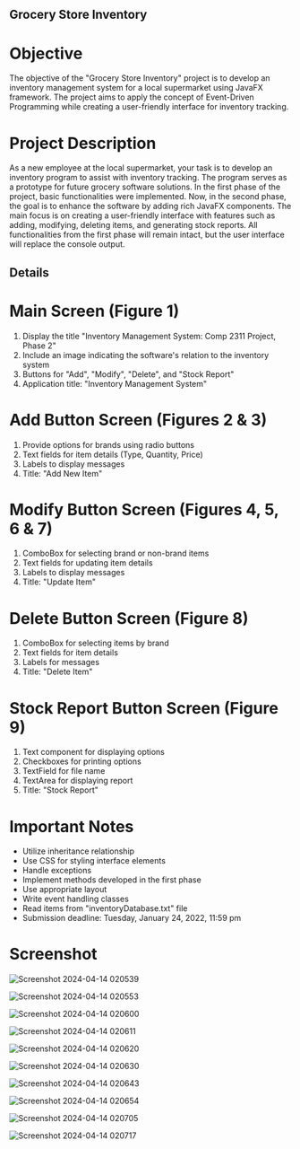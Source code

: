 ## **Grocery Store Inventory**

# Objective
The objective of the "Grocery Store Inventory" project is to develop an inventory management system for a local supermarket using JavaFX framework.
The project aims to apply the concept of Event-Driven Programming while creating a user-friendly interface for inventory tracking.

# Project Description
As a new employee at the local supermarket, your task is to develop an inventory program to assist with inventory tracking.
The program serves as a prototype for future grocery software solutions. In the first phase of the project, basic functionalities were implemented.
Now, in the second phase, the goal is to enhance the software by adding rich JavaFX components. 
The main focus is on creating a user-friendly interface with features such as adding, modifying, deleting items, and generating stock reports.
All functionalities from the first phase will remain intact, but the user interface will replace the console output.

## Details

# Main Screen (Figure 1)
1. Display the title "Inventory Management System: Comp 2311 Project, Phase 2"
2. Include an image indicating the software's relation to the inventory system
3. Buttons for "Add", "Modify", "Delete", and "Stock Report"
4. Application title: "Inventory Management System"

# Add Button Screen (Figures 2 & 3)
1. Provide options for brands using radio buttons
2. Text fields for item details (Type, Quantity, Price)
3. Labels to display messages
4. Title: "Add New Item"

# Modify Button Screen (Figures 4, 5, 6 & 7)
1. ComboBox for selecting brand or non-brand items
2. Text fields for updating item details
3. Labels to display messages
4. Title: "Update Item"

# Delete Button Screen (Figure 8)
1. ComboBox for selecting items by brand
2. Text fields for item details
3. Labels for messages
4. Title: "Delete Item"

# Stock Report Button Screen (Figure 9)
1. Text component for displaying options
2. Checkboxes for printing options
3. TextField for file name
4. TextArea for displaying report
5. Title: "Stock Report"

# Important Notes
- Utilize inheritance relationship
- Use CSS for styling interface elements
- Handle exceptions
- Implement methods developed in the first phase
- Use appropriate layout
- Write event handling classes
- Read items from "inventoryDatabase.txt" file
- Submission deadline: Tuesday, January 24, 2022, 11:59 pm


# Screenshot

![Screenshot 2024-04-14 020539](https://github.com/Anan-Elayan/Java-2--Phase-2/assets/99610614/209b5fb4-abae-479c-9583-9e4c07837ac5)

![Screenshot 2024-04-14 020553](https://github.com/Anan-Elayan/Java-2--Phase-2/assets/99610614/65865317-563a-4332-85a8-fd52c4ef43b2)

![Screenshot 2024-04-14 020600](https://github.com/Anan-Elayan/Java-2--Phase-2/assets/99610614/0de9b560-67a6-4e79-98f5-1829d0330d3d)

![Screenshot 2024-04-14 020611](https://github.com/Anan-Elayan/Java-2--Phase-2/assets/99610614/b2a49615-4b60-465f-b7da-cf5b180697a0)

![Screenshot 2024-04-14 020620](https://github.com/Anan-Elayan/Java-2--Phase-2/assets/99610614/5cbe7bf6-b2a9-484c-856d-41ddaa4aa89c)

![Screenshot 2024-04-14 020630](https://github.com/Anan-Elayan/Java-2--Phase-2/assets/99610614/69fd4917-474c-433c-900a-969fa37d2487)

![Screenshot 2024-04-14 020643](https://github.com/Anan-Elayan/Java-2--Phase-2/assets/99610614/fea2ce47-00b9-45ec-b9ac-dc3983637191)

![Screenshot 2024-04-14 020654](https://github.com/Anan-Elayan/Java-2--Phase-2/assets/99610614/328ac408-1ba9-44d3-9f57-5a5198240a79)

![Screenshot 2024-04-14 020705](https://github.com/Anan-Elayan/Java-2--Phase-2/assets/99610614/d62ba7e3-836f-4a10-9359-3394c8ec2efc)

![Screenshot 2024-04-14 020717](https://github.com/Anan-Elayan/Java-2--Phase-2/assets/99610614/9c65f708-280f-4d33-a043-3a5b6478c941)







